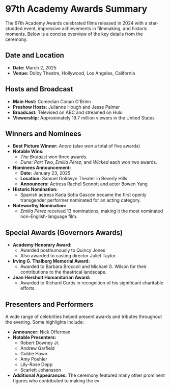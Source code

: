 # 97th Academy Awards Summary

The 97th Academy Awards celebrated films released in 2024 with a star-studded event, impressive achievements in filmmaking, and historic moments. Below is a concise overview of the key details from the ceremony.

## Date and Location
- **Date:** March 2, 2025
- **Venue:** Dolby Theatre, Hollywood, Los Angeles, California

## Hosts and Broadcast
- **Main Host:** Comedian Conan O'Brien  
- **Preshow Hosts:** Julianne Hough and Jesse Palmer  
- **Broadcast:** Televised on ABC and streamed on Hulu  
- **Viewership:** Approximately 19.7 million viewers in the United States

## Winners and Nominees
- **Best Picture Winner:** *Anora* (also won a total of five awards)  
- **Notable Wins:**
  - *The Brutalist* won three awards.
  - *Dune: Part Two*, *Emilia Pérez*, and *Wicked* each won two awards.
- **Nominees Announcement:**
  - **Date:** January 23, 2025  
  - **Location:** Samuel Goldwyn Theater in Beverly Hills  
  - **Announcers:** Actress Rachel Sennott and actor Bowen Yang
- **Historic Nomination:**
  - Spanish actress Karla Sofía Gascón became the first openly transgender performer nominated for an acting category.
- **Noteworthy Nomination:**  
  - *Emilia Pérez* received 13 nominations, making it the most nominated non-English-language film.

## Special Awards (Governors Awards)
- **Academy Honorary Award:**  
  - Awarded posthumously to Quincy Jones  
  - Also awarded to casting director Juliet Taylor
- **Irving G. Thalberg Memorial Award:**  
  - Awarded to Barbara Broccoli and Michael G. Wilson for their contributions to the theatrical landscape.
- **Jean Hersholt Humanitarian Award:**  
  - Awarded to Richard Curtis in recognition of his significant charitable efforts.

## Presenters and Performers
A wide range of celebrities helped present awards and tributes throughout the evening. Some highlights include:
- **Announcer:** Nick Offerman
- **Notable Presenters:**  
  - Robert Downey Jr.  
  - Andrew Garfield  
  - Goldie Hawn  
  - Amy Poehler  
  - Lily-Rose Depp  
  - Scarlett Johansson  
- **Additional Appearances:** The ceremony featured many other prominent figures who contributed to making the ev
